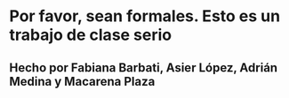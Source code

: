 # Por favor, sean formales. Esto es un trabajo de clase serio
## Hecho por Fabiana Barbati, Asier López, **Adrián Medina** y Macarena Plaza
